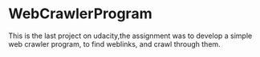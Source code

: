 # WebCrawlerProgram
This is the last project on udacity,the assignment was to develop a simple web crawler program, to find weblinks, and crawl through them.

